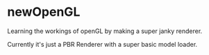 # newOpenGL
Learning the workings of openGL by making a super janky renderer.

Currently it's just a PBR Renderer with a super basic model loader.
